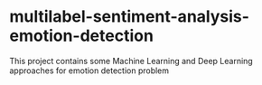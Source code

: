 # multilabel-sentiment-analysis-emotion-detection
This project contains some Machine Learning and Deep Learning approaches for emotion detection problem
